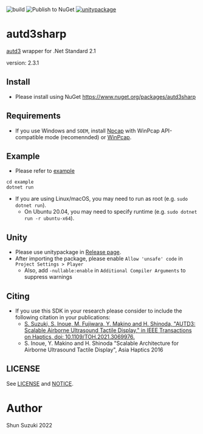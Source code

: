 ![build](https://github.com/shinolab/autd3sharp/workflows/build/badge.svg)
![Publish to NuGet](https://github.com/shinolab/autd3sharp/workflows/Publish%20to%20NuGet/badge.svg)
[![unitypackage](https://github.com/shinolab/autd3sharp/workflows/unitypackage/badge.svg)](https://github.com/shinolab/autd3sharp/releases)

# autd3sharp

[autd3](https://github.com/shinolab/autd3) wrapper for .Net Standard 2.1

version: 2.3.1

## Install

* Please install using NuGet
    https://www.nuget.org/packages/autd3sharp

## Requirements

* If you use Windows and `SOEM`, install [Npcap](https://nmap.org/npcap/) with WinPcap API-compatible mode (recomennded) or [WinPcap](https://www.winpcap.org/).

## Example

* Please refer to [example](./example)

```
cd example
dotnet run
```

* If you are using Linux/macOS, you may need to run as root (e.g. `sudo dotnet run`).
    * On Ubuntu 20.04, you may need to specify runtime (e.g. `sudo dotnet run -r ubuntu-x64`).

## Unity

* Please use unitypackage in [Release page](https://github.com/shinolab/autd3sharp/releases).
* After importing the package, please enable `Allow 'unsafe' code` in `Project Settings > Player`
    * Also, add `-nullable:enable` in `Additional Compiler Arguments` to suppress warnings

## Citing

* If you use this SDK in your research please consider to include the following citation in your publications:
    * [S. Suzuki, S. Inoue, M. Fujiwara, Y. Makino and H. Shinoda, "AUTD3: Scalable Airborne Ultrasound Tactile Display," in IEEE Transactions on Haptics, doi: 10.1109/TOH.2021.3069976.](https://ieeexplore.ieee.org/document/9392322)
    * S. Inoue, Y. Makino and H. Shinoda "Scalable Architecture for Airborne Ultrasound Tactile Display", Asia Haptics 2016

## LICENSE

See [LICENSE](./LICENSE) and [NOTICE](./NOTICE).

# Author

Shun Suzuki 2022
